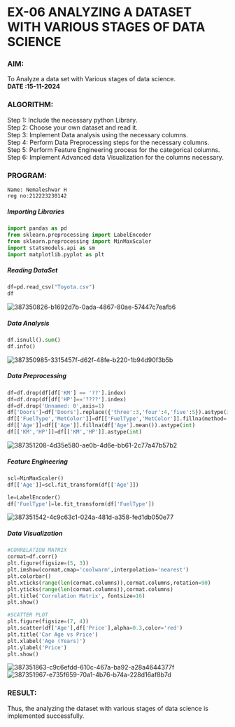 # EX-06 ANALYZING A DATASET WITH VARIOUS STAGES OF DATA SCIENCE
### AIM:
To Analyze a data set with Various stages of data science. &emsp;&emsp;&emsp;&emsp;&emsp;&emsp;**DATE :15-11-2024**
### ALGORITHM:
Step 1: Include the necessary python Library.<BR>
Step 2: Choose your own dataset and read it.<BR>
Step 3: Implement Data analysis using the necessary columns.<BR>
Step 4: Perform Data Preprocessing steps for the necessary columns.<BR>
Step 5: Perform Feature Engineering process for the categorical columns.<BR>
Step 6: Implement Advanced data Visualization for the columns necessary.<BR>
### PROGRAM:
```
Name: Nemaleshwar H
reg no:212223230142
```
##### Importing Libraries
```Python
import pandas as pd
from sklearn.preprocessing import LabelEncoder
from sklearn.preprocessing import MinMaxScaler
import statsmodels.api as sm
import matplotlib.pyplot as plt
```
##### Reading DataSet
```Python
df=pd.read_csv("Toyota.csv")
df
```
![387350826-b1692d7b-0ada-4867-80ae-57447c7eafb6](https://github.com/user-attachments/assets/268a1f4a-56a7-40b8-a6a7-9b475ea5ad1f)

##### Data Analysis
```Python
df.isnull().sum()
df.info()
```
![387350985-3315457f-d62f-48fe-b220-1b94d90f3b5b](https://github.com/user-attachments/assets/1b245021-ebfa-4e97-b511-a49eeba72ee5)



##### Data Preprocessing
```Python
df=df.drop(df[df['KM'] == '??'].index)
df=df.drop(df[df['HP']=='????'].index)
df=df.drop('Unnamed: 0',axis=1)
df['Doors']=df['Doors'].replace({'three':3,'four':4,'five':5}).astype(int)
df[['FuelType','MetColor']]=df[['FuelType','MetColor']].fillna(method='ffill')
df[['Age']]=df[['Age']].fillna(df['Age'].mean()).astype(int)
df[['KM','HP']]=df[['KM','HP']].astype(int)
```
![387351208-4d35e580-ae0b-4d6e-bb61-2c77a47b57b2](https://github.com/user-attachments/assets/a6fafd06-931c-401b-b99c-9db1164a5772)

##### Feature Engineering
```Python
scl=MinMaxScaler()
df[['Age']]=scl.fit_transform(df[['Age']])

le=LabelEncoder()
df['FuelType']=le.fit_transform(df['FuelType'])
```
![387351542-4c9c63c1-024a-481d-a358-fed1db050e77](https://github.com/user-attachments/assets/7fe2faa4-cf02-4161-9599-e7fa1e44866f)



##### Data Visualization
```Python
#CORRELATION MATRIX
cormat=df.corr()
plt.figure(figsize=(5, 3))
plt.imshow(cormat,cmap='coolwarm',interpolation='nearest')
plt.colorbar()
plt.xticks(range(len(cormat.columns)),cormat.columns,rotation=90)
plt.yticks(range(len(cormat.columns)),cormat.columns)
plt.title('Correlation Matrix', fontsize=16)
plt.show()

#SCATTER PLOT
plt.figure(figsize=(7, 4))
plt.scatter(df['Age'],df['Price'],alpha=0.3,color='red')
plt.title('Car Age vs Price')
plt.xlabel('Age (Years)')
plt.ylabel('Price')
plt.show()
```
![387351863-c9c6efdd-610c-467a-ba92-a28a4644377f](https://github.com/user-attachments/assets/db7dc6fc-a8a4-4421-8288-afa4c48814ef)
![387351967-e735f659-70a1-4b76-b74a-228d16af8b7d](https://github.com/user-attachments/assets/9872cfb2-a9f5-4b93-8bd5-a1618fffb93d)


### RESULT:
Thus, the analyzing the dataset with various stages of data science is implemented successfully.


